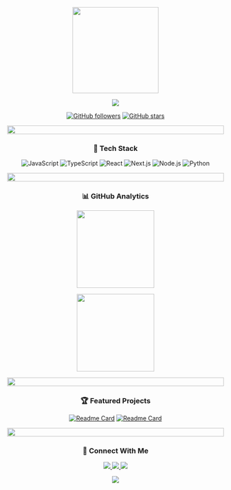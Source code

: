 <div align="center">
  <img height="200" src="https://capsule-render.vercel.app/api?type=waving&color=gradient&height=200&section=header&text=Welcome%20to%20Kerem%20Erkengel's%20Profile&fontSize=40&fontAlignY=35&animation=twinkling&fontColor=white"/>
</div>

<p align="center">
  <img src="https://readme-typing-svg.herokuapp.com/?lines=Full+Stack+Developer+💻;Always+learning+new+things+🚀;Passionate+about+coding+⚡️;4%2B+years+of+coding+experience+🎯&font=Fira%20Code&center=true&width=480&height=50&color=f75c7e&vCenter=true&size=22">
</p>

<div align="center">
  
  [![GitHub followers](https://img.shields.io/github/followers/keremerkengel?style=for-the-badge&logo=github&labelColor=1f2233&color=5865F2)](https://github.com/keremerkengel?tab=followers)
  [![GitHub stars](https://img.shields.io/github/stars/keremerkengel?style=for-the-badge&logo=github&labelColor=1f2233&color=5865F2)](https://github.com/keremerkengel?tab=stars)
  
</div>

<p align="center">
  <img src="https://i.imgur.com/dBaSKWF.gif" height="20" width="100%">
</p>

<h3 align="center">🚀 Tech Stack</h3>

<div align="center">
  
  ![JavaScript](https://img.shields.io/badge/-JavaScript-%23F7DF1C?style=for-the-badge&logo=javascript&logoColor=000000&labelColor=%23F7DF1C&color=%23FFCE5A)
  ![TypeScript](https://img.shields.io/badge/-TypeScript-007ACC?style=for-the-badge&logo=typescript&logoColor=white)
  ![React](https://img.shields.io/badge/-React-61DAFB?style=for-the-badge&logo=react&logoColor=black)
  ![Next.js](https://img.shields.io/badge/-Next.js-000000?style=for-the-badge&logo=next.js)
  ![Node.js](https://img.shields.io/badge/-Node.js-339933?style=for-the-badge&logo=node.js&logoColor=white)
  ![Python](https://img.shields.io/badge/-Python-3776AB?style=for-the-badge&logo=python&logoColor=white)
  
</div>

<p align="center">
  <img src="https://i.imgur.com/dBaSKWF.gif" height="20" width="100%">
</p>

<h3 align="center">📊 GitHub Analytics</h3>

<p align="center">
  <img height="180em" src="https://github-readme-streak-stats.herokuapp.com/?user=keremerkengel&theme=tokyonight"/>
</p>

<p align="center">
  <img height="180em" src="https://github-profile-summary-cards.vercel.app/api/cards/profile-details?username=keremerkengel&theme=tokyonight"/>
</p>

<p align="center">
  <img src="https://i.imgur.com/dBaSKWF.gif" height="20" width="100%">
</p>

<h3 align="center">🏆 Featured Projects</h3>

<div align="center">
  
  [![Readme Card](https://github-readme-stats.vercel.app/api/pin/?username=keremerkengel&repo=repo-adı&theme=tokyonight)](https://github.com/keremerkengel/repo-adı)
  [![Readme Card](https://github-readme-stats.vercel.app/api/pin/?username=keremerkengel&repo=repo-adı&theme=tokyonight)](https://github.com/keremerkengel/repo-adı)
  
</div>

<p align="center">
  <img src="https://i.imgur.com/dBaSKWF.gif" height="20" width="100%">
</p>

<h3 align="center">🤝 Connect With Me</h3>

<p align="center">
  <a href="linkedin-linkiniz" target="_blank">
    <img src="https://img.shields.io/badge/linkedin-%230077B5.svg?style=for-the-badge&logo=linkedin&logoColor=white"/>
  </a>
  <a href="twitter-linkiniz" target="_blank">
    <img src="https://img.shields.io/badge/Twitter-%231DA1F2.svg?style=for-the-badge&logo=Twitter&logoColor=white"/>
  </a>
  <a href="portfolio-linkiniz" target="_blank">
    <img src="https://img.shields.io/badge/Portfolio-%23000000.svg?style=for-the-badge&logo=firefox&logoColor=#FF7139"/>
  </a>
</p>

<p align="center">
  <img src="https://capsule-render.vercel.app/api?type=waving&color=gradient&height=100&section=footer"/>
</p>
